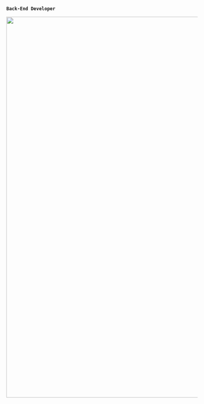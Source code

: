 **`Back-End Developer`**

<p>
    <img 
        align="Center" 
        width="1000px" 
        src="https://github.com/user-attachments/assets/86fa0924-321a-477a-bad0-359a653334c1" 
        />
</p>

